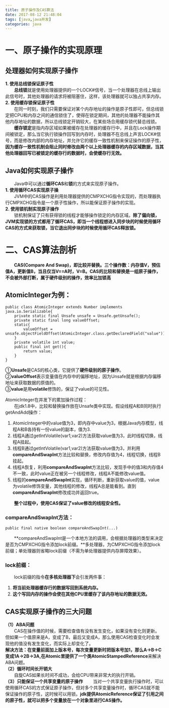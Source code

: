 ```yaml
---
title: 原子操作及CAS算法  
date: 2017-08-12 21:48:04  
tags: [java,java并发]    
categories: java  
---
```

# 一、原子操作的实现原理
## 处理器如何实现原子操作
**1. 使用总线锁保证原子性**  
&emsp;&emsp;**总线锁**就是使用处理器提供的一个LOCK#信号，当一个处理器在总线上输出此信号时，其他处理器的请求将被阻塞住，这样，该处理器就可以独占共享内存。  
**2. 使用缓存锁保证原子性**  
&emsp;&emsp;在同一时刻，我们只需要保证对某个内存地址的操作是原子性即可，但总线锁定把CPU和内存之间的通信锁住了，使得在锁定期间，其他的处理器不能操作其他内存地址的数据，所以总线锁定开销较大，在某些场合用缓存锁代替总线锁。  
&emsp;&emsp;**缓存锁定**是指内存区域如果被缓存在处理器的缓存行中，并且在Lock操作期间被锁定，那么当它执行锁操作回写到内存时，处理器不在总线上声言LOCK#信号，而是修改内部的内存地址，并允许它的缓存一致性机制来保证操作的原子性，**因为缓存一致性机制会阻止同时修改由两个以上处理器缓存的内存区域数据，当其他处理器回写已被锁定的缓存行的数据时，会使缓存行无效。**  
## Java如何实现原子操作  
&emsp;&emsp;Java中可以通过**循环CAS**和**锁**的方式来实现原子操作。  
**1. 使用循环CAS实现原子操**  
&emsp;&emsp;JVM中的CAS操作是利用处理器提供的CMPXCHG指令实现的，而处理器执行CMPXCHG指令是一个原子性操作，所以能保证原子操作的实现。  
**2. 使用锁机制实现原子操作**  
&emsp;&emsp;锁机制保证了只有获得锁的线程才能够操作锁定的内存区域。**除了偏向锁，JVM实现锁的方式都用了循环CAS，即当一个线程想进入同步块的时候使用循环CAS的方式来获取锁，当它退出同步块的时候使用循环CAS释放锁。**  

# 二、CAS算法剖析  
&emsp;&emsp;**CAS(Compare And Swap)，即比较并替换。三个操作数：内存值V，预估值A，更新值B，当且仅当V==A时，V=B。CAS的比较和替换是一组原子操作，不会被外部打断，属于硬件级别的操作，效率比加锁高** 

## **AtomicInteger为例：**  

```
public class AtomicInteger extends Number implements java.io.Serializable{
    private static final Unsafe unsafe = Unsafe.getUnsafe();
    private static final long valueOffset;
    static{
        valueOffset = unsafe.objectFieldOffset(AtomicInteger.class.getDeclaredField("value"))
    }
    private volatile int value;
    public final int get(){
        return value;
    }
}
```
①**Unsafe**是CAS的核心类，它提供了**硬件级别的原子操作**。  
②**valueOffset**表示变量值在内存中的偏移地址，因为Unsafe就是根据内存偏移地址来获取数据的原值的。  
③**value**是用**volatile**修饰的，保证了value的可见性。  

AtomicInteger在并发下的累加操作过程：  
&emsp;&emsp;在jdk1.8中，比较和替换操作放在Unsafe类中实现。假设线程A和B同时执行getAndAdd操作：  
1. AtomicInteger中的value值为3，即内存中value为3，根据Java内存模型，线程A和B各持有一份value的副本，值为3.
2. 线程A通过getIntVolatile(var1,var2)方法获取value值为3，此时线程切换，线程A挂起。
3. 线程B通过getIntVolatile(var1,var2)方法获取value值为3，并利用**compareAndSwapInt**方法比较和替换，修改内存值为4，线程切换，线程B挂起。
4. 线程A恢复，利用**compareAndSwapInt**方法比较，发现手中的值3和内存值4不一致，此时value正在被另一个线程修改，线程A不能修改value值。
5. 线程的**compareAndSwapInt**实现，循环判断，重新获取value的值，value为volatile修饰变量，其他线程的修改，线程A总是能看到。直到**compareAndSwapInt**修改成功并返回true。 

&emsp;&emsp;**整个过程中，使用CAS保证了value修改的线程安全性。**  

### compareAndSwapInt方法：

```
public final native boolean compareAndSwapInt(...)
```

&emsp;&emsp;**compareAndSwapInt是一个本地方法的调用，会根据处理器的类型来决定是否为CMPXCHG指令添加lock前缀。**多处理器，为CMPXCHG指令添加lock前缀；单处理器则省略lock前缀（不需为单处理器提供内存屏障效果）。  

### lock前缀：
&emsp;&emsp;lock前缀的指令**在多核处理器下**会引发两件事：
1. **将当前处理器缓存行的数据写回到系统内存。**
2. **这个写回内存的操作会使在其他CPU里缓存了该内存地址的数据无效。**  

## CAS实现原子操作的三大问题
**（1）ABA问题**  
&emsp;&emsp;CAS在操作值的时候，需要检查值有没有发生变化，如果没有变化则更新。但如果一个值原来是A，变成了B，最后又变成A，那么使用CAS检查变化时会发现他的值没有发生变化，而实际上却变化了。  
**解决方法：在变量前面加上版本号，每次变量更新时把版本号加1，那么A->B->C变成1A->2B->3A,在Atomic里提供了一个类AtomicStampedReference**来解决ABA问题。  
**（2）循环时间长开销大**  
&emsp;&emsp;自旋CAS如果长时间不成功，会给CPU带来非常大的执行开销。  
**（3）只能保证一个共享变量的原子操作**
&emsp;&emsp;当对一个共享变量执行操作时，可以使用循环CAS的方式保证原子操作，但对多个共享变量操作时，循环CAS就不能保证操作的原子性，这时候可以用锁。**jdk提供AtomicReference保证了引用之间的原子性，就可以把多个变量放在一个对象里进行CAS操作。**